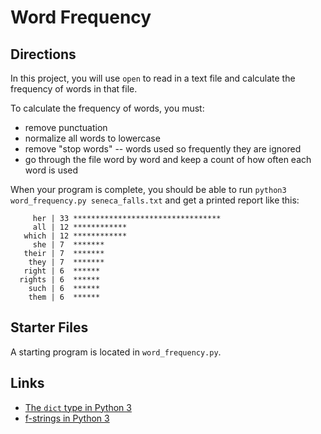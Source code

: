 # Word Frequency

## Directions

In this project, you will use `open` to read in a text file and calculate the frequency of words in that file.

To calculate the frequency of words, you must:

- remove punctuation
- normalize all words to lowercase
- remove "stop words" -- words used so frequently they are ignored
- go through the file word by word and keep a count of how often each word is used

When your program is complete, you should be able to run `python3 word_frequency.py seneca_falls.txt` and get a printed report like this:

```
     her | 33 *********************************
     all | 12 ************
   which | 12 ************
     she | 7  *******
   their | 7  *******
    they | 7  *******
   right | 6  ******
  rights | 6  ******
    such | 6  ******
    them | 6  ******
```

## Starter Files

A starting program is located in `word_frequency.py`.

## Links

- [The `dict` type in Python 3](https://docs.python.org/3/library/stdtypes.html#mapping-types-dict)
- [f-strings in Python 3](https://realpython.com/python-f-strings/)
